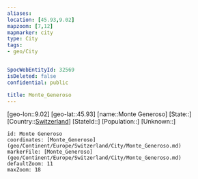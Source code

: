 ```yaml
---
aliases: 
location: [45.93,9.02]
mapzoom: [7,12] 
mapmarker: city 
type: City
tags:
- geo/City


SpocWebEntityId: 32569
isDeleted: false
confidential: public

title: Monte_Generoso
---
```

[geo-lon::9.02]
[geo-lat::45.93]
[name::Monte Generoso]
[State::]
[Country::[Switzerland](geo/Continent/Europe/Switzerland.md)]
[StateId::]
[Population::]
[Unknown::]


```leaflet
id: Monte Generoso
coordinates: [Monte_Generoso](geo/Continent/Europe/Switzerland/City/Monte_Generoso.md)
markerFile: [Monte_Generoso](geo/Continent/Europe/Switzerland/City/Monte_Generoso.md)
defaultZoom: 11 
maxZoom: 18
```


